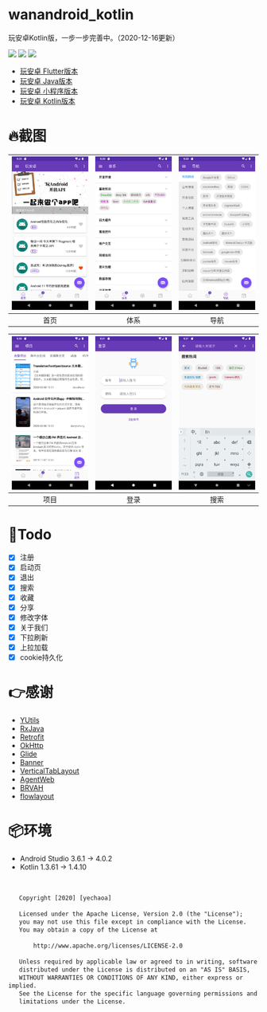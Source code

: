 # wanandroid_kotlin
玩安卓Kotlin版，一步一步完善中。（2020-12-16更新）

![](https://img.shields.io/badge/language-kotlin-orange.svg)
![](https://img.shields.io/hexpm/l/plug.svg)
![](https://img.shields.io/badge/CSDN-yechaoa-green.svg)

* [玩安卓 Flutter版本](https://github.com/yechaoa/wanandroid_flutter)
* [玩安卓 Java版本](https://github.com/yechaoa/wanandroid_java)
* [玩安卓 小程序版本](https://github.com/yechaoa/wanandroid_mini)
* [玩安卓 Kotlin版本](https://github.com/yechaoa/wanandroid_kotlin)


# :fire:截图
| <img src="/screenshot/1.png" width="285"/> | <img src="/screenshot/2.png" width="285"/> | <img src="/screenshot/3.png" width="285"/> | 
| :--: | :--: | :--: |
| 首页 | 体系 | 导航 | 

| <img src="/screenshot/4.png" width="285"/> | <img src="/screenshot/5.png" width="285"/> | <img src="/screenshot/6.png" width="285"/> | 
| :--: | :--: | :--: | 
| 项目 | 登录 | 搜索 | 

# :pencil:Todo

- [x] 注册
- [x] 启动页
- [x] 退出
- [x] 搜索
- [x] 收藏
- [x] 分享
- [x] 修改字体
- [x] 关于我们
- [x] 下拉刷新
- [x] 上拉加载
- [x] cookie持久化

# :point_right:感谢

* [YUtils](https://github.com/yechaoa/YUtils)
* [RxJava](https://github.com/ReactiveX/RxJava)
* [Retrofit](https://github.com/square/retrofit)
* [OkHttp](https://github.com/square/okhttp)
* [Glide](https://github.com/bumptech/glide)
* [Banner](https://github.com/youth5201314/banner)
* [VerticalTabLayout](https://github.com/qstumn/VerticalTabLayout)
* [AgentWeb](https://github.com/Justson/AgentWeb)
* [BRVAH](https://github.com/CymChad/BaseRecyclerViewAdapterHelper)
* [flowlayout](https://github.com/hongyangAndroid/FlowLayout)

# :package:环境

* Android Studio 3.6.1 -> 4.0.2
* Kotlin 1.3.61 -> 1.4.10



<br>

```
   Copyright [2020] [yechaoa]

   Licensed under the Apache License, Version 2.0 (the "License");
   you may not use this file except in compliance with the License.
   You may obtain a copy of the License at

       http://www.apache.org/licenses/LICENSE-2.0

   Unless required by applicable law or agreed to in writing, software
   distributed under the License is distributed on an "AS IS" BASIS,
   WITHOUT WARRANTIES OR CONDITIONS OF ANY KIND, either express or implied.
   See the License for the specific language governing permissions and
   limitations under the License.
```
